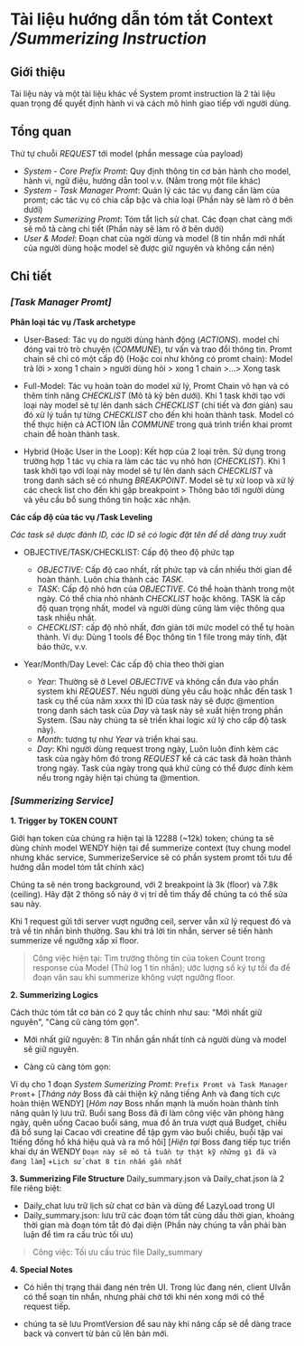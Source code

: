 # Tài liệu hướng dẫn tóm tắt Context _/Summerizing Instruction_

## Giới thiệu

Tài liệu này và một tài liệu khác về System promt instruction là 2 tài liệu quan trọng để quyết định hành vi và cách mô hình giao tiếp với người dùng.

## Tổng quan

Thứ tự chuỗi _REQUEST_ tới model (phần message của payload)

- _System - Core Prefix Promt_: Quy định thông tin cơ bản hành cho model, hành vi, ngữ điệu, hướng dẫn tool v.v. (Nằm trong một file khác)
- _System - Task Manager Promt_: Quản lý các tác vụ đang cần làm của promt; các tác vụ có chia cấp bậc và chia loại (Phần này sẽ làm rõ ở bên dưới)
- _System Sumerizing Promt_: Tóm tắt lịch sử chat. Các đoạn chat càng mới sẽ mô tả càng chi tiết (Phần này sẽ làm rõ ở bên dưới)
- _User & Model_: Đoạn chat của ngời dùng và model (8 tin nhắn mới nhất của người dùng hoặc model sẽ được giữ nguyên và không cần nén)

## Chi tiết

### _[Task Manager Promt]_

**Phân loại tác vụ /Task archetype**

- User-Based: Tác vụ do người dùng hành động (_ACTIONS_). model chỉ đóng vai trò trò chuyện (_COMMUNE_), tư vấn và trao đổi thông tin. Promt chain sẽ chỉ có một cấp độ (Hoặc coi như không có promt chain): Model trả lời > xong 1 chain > người dùng hỏi > xong 1 chain >...> Xong task

- Full-Model: Tác vụ hoàn toàn do model xử lý, Promt Chain vô hạn và có thêm tính năng _CHECKLIST_ (Mô tả kỹ bên dưới). Khi 1 task khởi tạo với loại này model sẽ tự lên danh sách _CHECKLIST_ (chi tiết và đơn giản) sau đó xử lý tuần tự từng _CHECKLIST_ cho đến khi hoàn thành task. Model có thể thực hiện cả ACTION lẫn _COMMUNE_ trong quá trình triển khai promt chain để hoàn thành task.

- Hybrid (Hoặc User in the Loop): Kết hợp của 2 loại trên. Sử dụng trong trường hợp 1 tác vụ chia ra làm các tác vụ nhỏ hơn (_CHECKLIST_). Khi 1 task khởi tạo với loại này model sẽ tự lên danh sách _CHECKLIST_ và trong danh sách sẽ có nhưng _BREAKPOINT_. Model sẽ tự xử loop và xử lý các check list cho đến khi gặp breakpoint > Thông báo tới người dùng và yêu cầu bổ sung thông tin hoặc xác nhận.

**Các cấp độ của tác vụ /Task Leveling**

_Các task sẽ dược đánh ID, các ID sẽ có logic đặt tên để dễ dàng truy xuất_

- OBJECTIVE/TASK/CHECKLIST: Cấp độ theo độ phức tạp

  - _OBJECTIVE_: Cấp độ cao nhất, rất phức tạp và cần nhiều thời gian để hoàn thành. Luôn chia thành các _TASK_.
  - _TASK_: Cấp độ nhỏ hơn của _OBJECTIVE_. Có thể hoàn thành trong một ngày. Có thể chia nhỏ nhành _CHECKLIST_ hoặc không. TASK là cấp độ quan trọng nhất, model và người dùng cũng làm việc thông qua task nhiều nhất.
  - _CHECKLIST_: cấp độ nhỏ nhất, đơn giản tới mức model có thể tự hoàn thành. Ví dụ: Dùng 1 tools để Đọc thông tin 1 file trong máy tính, đặt báo thức, v.v.

- Year/Month/Day Level: Các cấp độ chia theo thời gian
  - _Year_: Thường sẽ ở Level _OBJECTIVE_ và không cần đưa vào phần system khi _REQUEST_. Nếu người dùng yêu cầu hoặc nhắc đến task 1 task cụ thể của năm xxxx thì ID của task này sẽ được @mention trong danh sách task của _Day_ và task này sẽ xuất hiện trong phần System. (Sau này chúng ta sẽ triển khai logic xử lý cho cấp độ task này).
  - _Month_: tương tự như _Year_ và triển khai sau.
  - _Day_: Khi người dùng request trong ngày, Luôn luôn đính kèm các task của ngày hôm đó trong _REQUEST_ kể cả các task đã hoàn thành trong ngày. Task của ngày trong quá khứ cũng có thể được đính kèm nếu trong ngày hiện tại chúng ta @mention.

### _[Summerizing Service]_

**1. Trigger by TOKEN COUNT**

Giới hạn token của chúng ra hiện tại là 12288 (~12k) token; chúng ta sẽ dùng chính model WENDY hiện tại để summerize context (tuy chung model nhưng khác service, SummerizeService sẽ có phần system promt tối tưu để hướng dẫn model tóm tắt chính xác)

Chúng ta sẽ nén trong background, với 2 breakpoint là 3k (floor) và 7.8k (ceiling). Hãy đặt 2 thông số này ở vị trí dễ tìm thấy để chúng ta có thể sửa sau này.

Khi 1 request gửi tới server vượt ngưỡng ceil, server vẫn xử lý request đó và trả về tin nhắn bình thường. Sau khi trả lời tin nhắn, server sẽ tiến hành summerize về ngưỡng xấp xỉ floor.

> Công việc hiện tại: Tìm trường thông tin của token Count trong response của Model (Thử log 1 tin nhắn); ước lượng số ký tự tối đa để đoạn văn sau khi summerize không vượt ngưỡng floor.

**2. Summerizing Logics**

Cách thức tóm tắt cơ bản có 2 quy tắc chính như sau: "Mới nhất giữ nguyên", "Càng cũ càng tóm gọn".

- Mới nhất giữ nguyên: 8 Tin nhắn gần nhất tính cả người dùng và model sẽ giữ nguyên.

- Càng cũ càng tóm gọn:

Ví dụ cho 1 đoạn _System Sumerizing Promt_:
`Prefix Promt và Task Manager Promt`+
[*Tháng này* Boss đã cải thiện kỹ năng tiếng Anh và đang tích cực hoàn thiện WENDY] [*Hôm nay* Boss nhấn mạnh là muốn hoàn thành tính năng quản lý lưu trữ. Buổi sang Boss đã đi làm công việc văn phòng hàng ngày, quên uống Cacao buổi sáng, mua đồ ăn trưa vượt quá Budget, chiều đã bổ sung lại Cacao với creatine để tập gym vào buổi chiều, buổi tập vai 1tiếng đồng hồ khá hiệu quả và ra mồ hôi] [*Hiện tại* Boss đang tiếp tục triển khai dự án WENDY `Đoạn này sẽ mô tả tuần tự thật kỹ những gì đã và đang làm`] +`Lịch sử chat 8 tin nhắn gần nhất`

**3. Summerizing File Structure**
Daily_summary.json và Daily_chat.json là 2 file riêng biệt:

- Daily_chat lưu trữ lịch sử chat cơ bản và dùng để LazyLoad trong UI
- Daily_summary.json: lưu trữ các đoạn tóm tắt cùng dấu thời gian, khoảng thời gian mà đoạn tóm tắt đó đại diện (Phần này chúng ta vẫn phải bàn luận để tìm ra cấu trúc tối ưu)

> Công việc: Tối ưu cấu trúc file Daily_summary

**4. Special Notes**

- Có hiển thị trạng thái đang nén trên UI. Trong lúc đang nén, client UIvẫn có thể soạn tin nhắn, nhưng phải chờ tới khi nén xong mới có thể request tiếp.

- chúng ta sẽ lưu PromtVersion để sau này khi năng cấp sẽ dễ dàng trace back và convert từ bản cũ lên bản mới.
